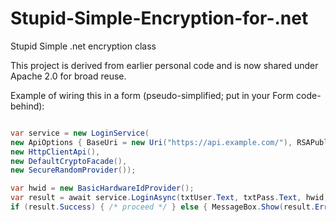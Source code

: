 # Stupid-Simple-Encryption-for-.net
Stupid Simple .net encryption class

This project is derived from earlier personal code and is now shared under Apache 2.0 for broad reuse.

Example of wiring this in a form (pseudo-simplified; put in your Form code-behind):

```csharp

var service = new LoginService(
new ApiOptions { BaseUri = new Uri("https://api.example.com/"), RSAPublicKeyXml = "..." },
new HttpClientApi(),
new DefaultCryptoFacade(),
new SecureRandomProvider());

var hwid = new BasicHardwareIdProvider();
var result = await service.LoginAsync(txtUser.Text, txtPass.Text, hwid, this._cts.Token);
if (result.Success) { /* proceed */ } else { MessageBox.Show(result.Error); }
```
